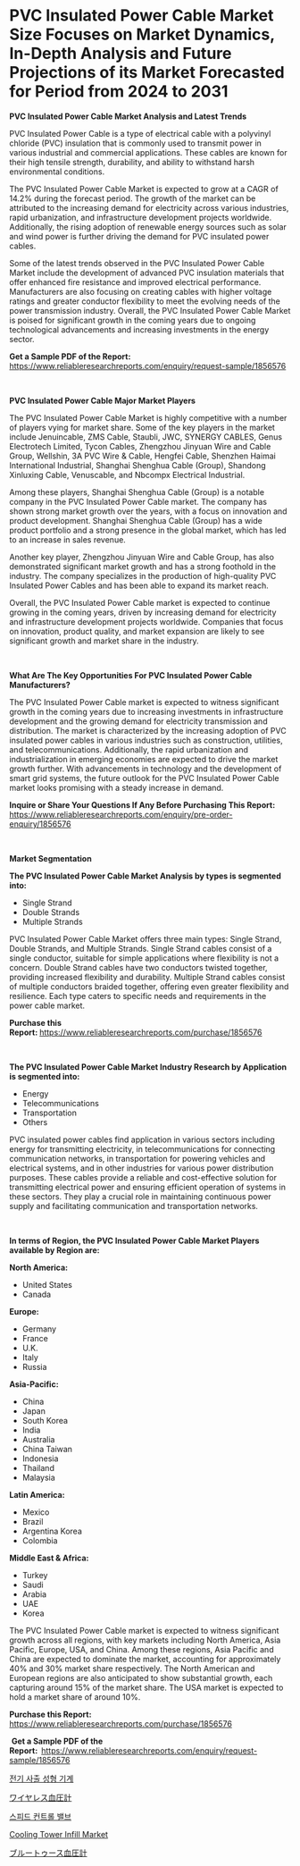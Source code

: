 <p><h1>PVC Insulated Power Cable Market Size Focuses on Market Dynamics, In-Depth Analysis and Future Projections of its Market Forecasted for Period from 2024 to 2031</h1></p><p><strong>PVC Insulated Power Cable Market Analysis and Latest Trends</strong></p>
<p><p>PVC Insulated Power Cable is a type of electrical cable with a polyvinyl chloride (PVC) insulation that is commonly used to transmit power in various industrial and commercial applications. These cables are known for their high tensile strength, durability, and ability to withstand harsh environmental conditions.</p><p>The PVC Insulated Power Cable Market is expected to grow at a CAGR of 14.2% during the forecast period. The growth of the market can be attributed to the increasing demand for electricity across various industries, rapid urbanization, and infrastructure development projects worldwide. Additionally, the rising adoption of renewable energy sources such as solar and wind power is further driving the demand for PVC insulated power cables.</p><p>Some of the latest trends observed in the PVC Insulated Power Cable Market include the development of advanced PVC insulation materials that offer enhanced fire resistance and improved electrical performance. Manufacturers are also focusing on creating cables with higher voltage ratings and greater conductor flexibility to meet the evolving needs of the power transmission industry. Overall, the PVC Insulated Power Cable Market is poised for significant growth in the coming years due to ongoing technological advancements and increasing investments in the energy sector.</p></p>
<p><strong>Get a Sample PDF of the Report:&nbsp;</strong> <a href="https://www.reliableresearchreports.com/enquiry/request-sample/1856576">https://www.reliableresearchreports.com/enquiry/request-sample/1856576</a></p>
<p>&nbsp;</p>
<p><strong>PVC Insulated Power Cable Major Market Players</strong></p>
<p><p>The PVC Insulated Power Cable Market is highly competitive with a number of players vying for market share. Some of the key players in the market include Jenuincable, ZMS Cable, Staubli, JWC, SYNERGY CABLES, Genus Electrotech Limited, Tycon Cables, Zhengzhou Jinyuan Wire and Cable Group, Wellshin, 3A PVC Wire & Cable, Hengfei Cable, Shenzhen Haimai International Industrial, Shanghai Shenghua Cable (Group), Shandong Xinluxing Cable, Venuscable, and Nbcompx Electrical Industrial.</p><p>Among these players, Shanghai Shenghua Cable (Group) is a notable company in the PVC Insulated Power Cable market. The company has shown strong market growth over the years, with a focus on innovation and product development. Shanghai Shenghua Cable (Group) has a wide product portfolio and a strong presence in the global market, which has led to an increase in sales revenue.</p><p>Another key player, Zhengzhou Jinyuan Wire and Cable Group, has also demonstrated significant market growth and has a strong foothold in the industry. The company specializes in the production of high-quality PVC Insulated Power Cables and has been able to expand its market reach.</p><p>Overall, the PVC Insulated Power Cable market is expected to continue growing in the coming years, driven by increasing demand for electricity and infrastructure development projects worldwide. Companies that focus on innovation, product quality, and market expansion are likely to see significant growth and market share in the industry.</p></p>
<p>&nbsp;</p>
<p><strong>What Are The Key Opportunities For PVC Insulated Power Cable Manufacturers?</strong></p>
<p><p>The PVC Insulated Power Cable market is expected to witness significant growth in the coming years due to increasing investments in infrastructure development and the growing demand for electricity transmission and distribution. The market is characterized by the increasing adoption of PVC insulated power cables in various industries such as construction, utilities, and telecommunications. Additionally, the rapid urbanization and industrialization in emerging economies are expected to drive the market growth further. With advancements in technology and the development of smart grid systems, the future outlook for the PVC Insulated Power Cable market looks promising with a steady increase in demand.</p></p>
<p><strong>Inquire or Share Your Questions If Any Before Purchasing This Report:</strong> <a href="https://www.reliableresearchreports.com/enquiry/pre-order-enquiry/1856576">https://www.reliableresearchreports.com/enquiry/pre-order-enquiry/1856576</a></p>
<p>&nbsp;</p>
<p><strong>Market Segmentation</strong></p>
<p><strong>The PVC Insulated Power Cable Market Analysis by types is segmented into:</strong></p>
<p><ul><li>Single Strand</li><li>Double Strands</li><li>Multiple Strands</li></ul></p>
<p><p>PVC Insulated Power Cable Market offers three main types: Single Strand, Double Strands, and Multiple Strands. Single Strand cables consist of a single conductor, suitable for simple applications where flexibility is not a concern. Double Strand cables have two conductors twisted together, providing increased flexibility and durability. Multiple Strand cables consist of multiple conductors braided together, offering even greater flexibility and resilience. Each type caters to specific needs and requirements in the power cable market.</p></p>
<p><strong>Purchase this Report:&nbsp;</strong><a href="https://www.reliableresearchreports.com/purchase/1856576">https://www.reliableresearchreports.com/purchase/1856576</a></p>
<p>&nbsp;</p>
<p><strong>The PVC Insulated Power Cable Market Industry Research by Application is segmented into:</strong></p>
<p><ul><li>Energy</li><li>Telecommunications</li><li>Transportation</li><li>Others</li></ul></p>
<p><p>PVC insulated power cables find application in various sectors including energy for transmitting electricity, in telecommunications for connecting communication networks, in transportation for powering vehicles and electrical systems, and in other industries for various power distribution purposes. These cables provide a reliable and cost-effective solution for transmitting electrical power and ensuring efficient operation of systems in these sectors. They play a crucial role in maintaining continuous power supply and facilitating communication and transportation networks.</p></p>
<p>&nbsp;</p>
<p><strong>In terms of Region, the PVC Insulated Power Cable Market Players available by Region are:</strong></p>
<p>
    <p> <strong> North America: </strong>
        <ul>
            <li>United States</li>
            <li>Canada</li>
        </ul>
        </p> 
    <p> <strong> Europe: </strong>
        <ul>
            <li>Germany</li>
            <li>France</li>
            <li>U.K.</li>
            <li>Italy</li>
            <li>Russia</li>
        </ul>
        </p> 
    <p> <strong> Asia-Pacific: </strong>
        <ul>
            <li>China</li>
            <li>Japan</li>
            <li>South Korea</li>
            <li>India</li>
            <li>Australia</li>
            <li>China Taiwan</li>
            <li>Indonesia</li>
            <li>Thailand</li>
            <li>Malaysia</li>
        </ul>
        </p> 
    <p> <strong> Latin America: </strong>
        <ul>
            <li>Mexico</li>
            <li>Brazil</li>
            <li>Argentina Korea</li>
            <li>Colombia</li>
        </ul>
        </p> 
    <p> <strong> Middle East & Africa: </strong>
        <ul>
            <li>Turkey</li>
            <li>Saudi</li>
            <li>Arabia</li>
            <li>UAE</li>
            <li>Korea</li>
        </ul>
    </p>
    </p>
<p><p>The PVC Insulated Power Cable market is expected to witness significant growth across all regions, with key markets including North America, Asia Pacific, Europe, USA, and China. Among these regions, Asia Pacific and China are expected to dominate the market, accounting for approximately 40% and 30% market share respectively. The North American and European regions are also anticipated to show substantial growth, each capturing around 15% of the market share. The USA market is expected to hold a market share of around 10%.</p></p>
<p><strong>Purchase this Report: </strong><a href="https://www.reliableresearchreports.com/purchase/1856576">https://www.reliableresearchreports.com/purchase/1856576</a></p>
<p>&nbsp;<strong>Get a Sample PDF of the Report:&nbsp;&nbsp;</strong><a href="https://www.reliableresearchreports.com/enquiry/request-sample/1856576">https://www.reliableresearchreports.com/enquiry/request-sample/1856576</a></p>
<p><strong></strong></p>
<p><p><a href="https://github.com/vsn7qpua81q/Market-Research-Report-List-1/blob/main/8621663192083.md">전기 사출 성형 기계</a></p><p><a href="https://github.com/adcxff01450218/Market-Research-Report-List-1/blob/main/7894952192268.md">ワイヤレス血圧計</a></p><p><a href="https://github.com/trmesnao7959541/Market-Research-Report-List-1/blob/main/8087713192082.md">스피드 컨트롤 밸브</a></p><p><a href="https://github.com/sonuprakash1/Market-Research-Report-List-1/blob/main/cooling-tower-infill-market.md">Cooling Tower Infill Market</a></p><p><a href="https://github.com/xnljig2898992/Market-Research-Report-List-1/blob/main/9074702192267.md">ブルートゥース血圧計</a></p></p>